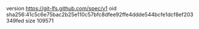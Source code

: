 version https://git-lfs.github.com/spec/v1
oid sha256:41c5c6e75bac2b25e110c57bfc8dfee92ffe4ddde544bcfe1dcf8ef203349fed
size 109571
